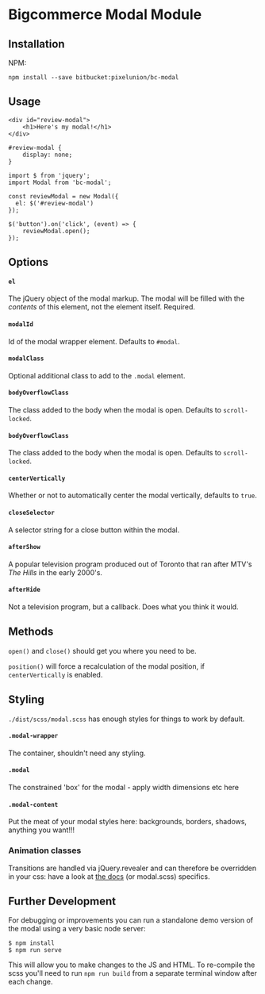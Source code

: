 # Bigcommerce Modal Module

## Installation

NPM:

```
npm install --save bitbucket:pixelunion/bc-modal
```

## Usage

```
<div id="review-modal">
	<h1>Here's my modal!</h1>
</div>
```

```
#review-modal {
	display: none;
}
```

```
import $ from 'jquery';
import Modal from 'bc-modal';

const reviewModal = new Modal({
  el: $('#review-modal')
});

$('button').on('click', (event) => {
	reviewModal.open();
});
```

## Options

#### `el`

The jQuery object of the modal markup. The modal will be filled with the _contents_ of this element, not the element itself. Required.

#### `modalId`

Id of the modal wrapper element. Defaults to `#modal`.

#### `modalClass`

Optional additional class to add to the `.modal` element.

#### `bodyOverflowClass`

The class added to the body when the modal is open. Defaults to `scroll-locked`.

#### `bodyOverflowClass`

The class added to the body when the modal is open. Defaults to `scroll-locked`.

#### `centerVertically`

Whether or not to automatically center the modal vertically, defaults to `true`.

#### `closeSelector`

A selector string for a close button within the modal.

#### `afterShow`

A popular television program produced out of Toronto that ran after MTV's _The Hills_ in the early 2000's.

#### `afterHide`

Not a television program, but a callback. Does what you think it would.

## Methods

`open()` and `close()` should get you where you need to be.

`position()` will force a recalculation of the modal position, if `centerVertically` is enabled.

## Styling

`./dist/scss/modal.scss` has enough styles for things to work by default.

#### `.modal-wrapper`

The container, shouldn't need any styling.

#### `.modal`

The constrained 'box' for the modal - apply width dimensions etc here

#### `.modal-content`

Put the meat of your modal styles here: backgrounds, borders, shadows, anything you want!!!

### Animation classes

Transitions are handled via jQuery.revealer and can therefore be overridden in your css: have a look at [the docs](https://github.com/PixelUnion/jquery.revealer) (or modal.scss) specifics.

## Further Development

For debugging or improvements you can run a standalone demo version of the modal using a very basic node server:

```
$ npm install
$ npm run serve
```

This will allow you to make changes to the JS and HTML. To re-compile the scss you'll need to run `npm run build` from a separate terminal window after each change.

